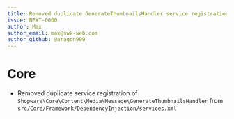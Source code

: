 ```yaml
---
title: Removed duplicate GenerateThumbnailsHandler service registration
issue: NEXT-0000
author: Max
author_email: max@swk-web.com
author_github: @aragon999
---
```

# Core
* Removed duplicate service registration of `Shopware\Core\Content\Media\Message\GenerateThumbnailsHandler` from `src/Core/Framework/DependencyInjection/services.xml`
